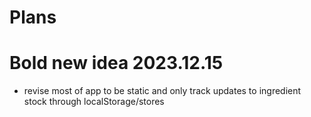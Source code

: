 # Plans

# Bold new idea 2023.12.15

- revise most of app to be static and only track updates to ingredient stock through localStorage/stores
